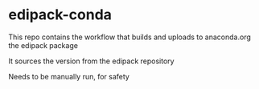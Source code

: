 # edipack-conda


This repo contains the workflow that builds and uploads to anaconda.org the edipack package

It sources the version from the edipack repository

Needs to be manually run, for safety
